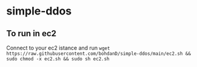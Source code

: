 # simple-ddos

## To run in ec2

Connect to your ec2 istance and run `wget https://raw.githubusercontent.com/bohdanD/simple-ddos/main/ec2.sh && sudo chmod -x ec2.sh && sudo sh ec2.sh`
